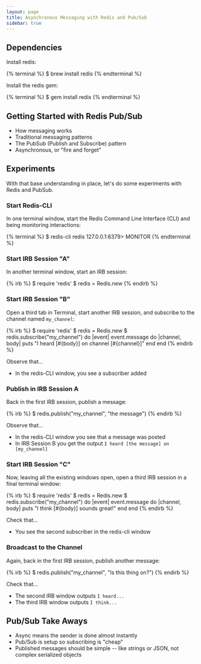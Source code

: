 ```yaml
---
layout: page
title: Asynchronous Messaging with Redis and Pub/Sub
sidebar: true
---
```


## Dependencies

Install redis:

{% terminal %}
$ brew install redis
{% endterminal %}

Install the redis gem:

{% terminal %}
$ gem install redis
{% endterminal %}

## Getting Started with Redis Pub/Sub

* How messaging works
* Traditional messaging patterns
* The PubSub (Publish and Subscribe) pattern
* Asynchronous, or "fire and forget"

## Experiments

With that base understanding in place, let's do some experiments with Redis and PubSub.

### Start Redis-CLI

In one terminal window, start the Redis Command Line Interface (CLI) and being monitoring interactions:

{% terminal %}
$ redis-cli
redis 127.0.0.1:6379> MONITOR
{% endterminal %}

### Start IRB Session "A"

In another terminal window, start an IRB session:

{% irb %}
$ require 'redis'
$ redis = Redis.new
{% endirb %}

### Start IRB Session "B"

Open a third tab in Terminal, start another IRB session, and subscribe to the channel named `my_channel`:

{% irb %}
$ require 'redis'
$ redis = Redis.new
$ redis.subscribe("my_channel") do |event|
  event.message do |channel, body|
    puts "I heard [#{body}] on channel [#{channel}]"
  end
end
{% endirb %}

Observe that...

* In the redis-CLI window, you see a subscriber added

### Publish in IRB Session A

Back in the first IRB session, publish a message:

{% irb %}
$ redis.publish("my_channel", "the message")
{% endirb %}

Observe that...

* In the redis-CLI window you see that a message was posted
* In IRB Session B you get the output `I heard [the message] on [my_channel]`

### Start IRB Session "C"

Now, leaving all the existing windows open, open a third IRB session in a final terminal window:

{% irb %}
$ require 'redis'
$ redis = Redis.new
$ redis.subscribe("my_channel") do |event|
    event.message do |channel, body|
      puts "I think [#{body}] sounds great!"
    end
  end
{% endirb %}

Check that...

* You see the second subscriber in the redis-cli window

### Broadcast to the Channel

Again, back in the first IRB session, publish another message:

{% irb %}
$ redis.publish("my_channel", "Is this thing on?")
{% endirb %}

Check that...

* The second IRB window outputs `I heard...`
* The third IRB window outputs `I think...`

## Pub/Sub Take Aways

* Async means the sender is done almost instantly
* Pub/Sub is setup so subscribing is "cheap"
* Published messages should be simple -- like strings or JSON, not complex serialized objects
